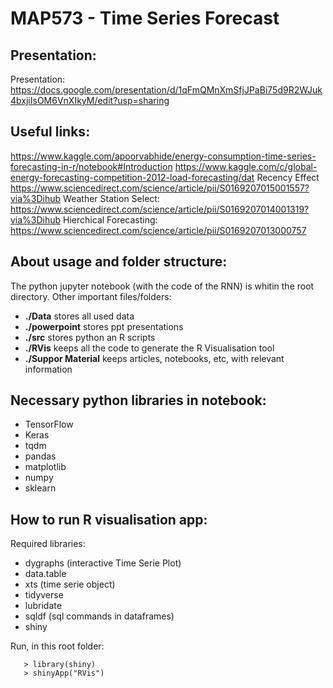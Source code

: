 # MAP573 - Time Series Forecast

## Presentation:
Presentation: https://docs.google.com/presentation/d/1qFmQMnXmSfjJPaBi75d9R2WJuk4bxjiIsOM6VnXIkyM/edit?usp=sharing


## Useful links:

https://www.kaggle.com/apoorvabhide/energy-consumption-time-series-forecasting-in-r/notebook#Introduction
https://www.kaggle.com/c/global-energy-forecasting-competition-2012-load-forecasting/dat
Recency Effect https://www.sciencedirect.com/science/article/pii/S0169207015001557?via%3Dihub
Weather Station Select: https://www.sciencedirect.com/science/article/pii/S0169207014001319?via%3Dihub
Hierchical Forecasting: https://www.sciencedirect.com/science/article/pii/S0169207013000757


## About usage and folder structure:

The python jupyter notebook (with the code of the RNN) is whitin the root directory. 
Other important files/folders: 

+ **./Data** stores all used data
+ **./powerpoint** stores ppt presentations
+ **./src** stores python an R scripts 
+ **./RVis** keeps all the code to generate the R Visualisation tool
+ **./Suppor Material** keeps articles, notebooks, etc, with relevant information



## Necessary python libraries in notebook: 

+ TensorFlow
+ Keras
+ tqdm
+ pandas
+ matplotlib
+ numpy
+ sklearn

## How to run R visualisation app:

Required libraries:

+ dygraphs (interactive Time Serie Plot)
+ data.table
+ xts (time serie object)
+ tidyverse
+ lubridate
+ sqldf (sql commands in dataframes)
+ shiny

Run, in this root folder: 

```{r}
   > library(shiny)
   > shinyApp("RVis")
```